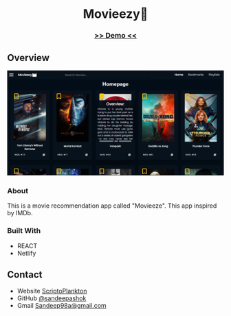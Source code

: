 <!-- Please update value in the {}  -->

<h1 align="center">Movieezy🎥</h1>

<div align="center">
  <h3>
    <a href="https://movieezy.netlify.app/">
     >> Demo <<
    </a>   
  </h3>
</div>


<!-- OVERVIEW -->

## Overview

![screenshot](capture.png)

### About

  This is a movie recommendation app called "Movieeze". This app inspired by IMDb. 

### Built With

<!-- This section should list any major frameworks that you built your project using. Here are a few examples.-->

- REACT
- Netlify


## Contact

- Website [ScriptoPlankton](https://sandeep.netlify.app/)
- GitHub [@sandeepashok](https://github.com/sandeepashok)
- Gmail [Sandeep98a@gmail.com](sandeep98a@gmail.com)

